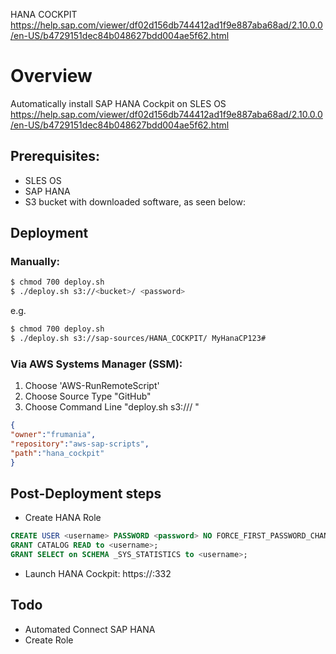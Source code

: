 
HANA COCKPIT
https://help.sap.com/viewer/df02d156db744412ad1f9e887aba68ad/2.10.0.0/en-US/b4729151dec84b048627bdd004ae5f62.html


# Overview

Automatically install SAP HANA Cockpit on SLES OS
https://help.sap.com/viewer/df02d156db744412ad1f9e887aba68ad/2.10.0.0/en-US/b4729151dec84b048627bdd004ae5f62.html

## Prerequisites:

- SLES OS
- SAP HANA
- S3 bucket with downloaded software, as seen below:

## Deployment

### Manually:

```bash
$ chmod 700 deploy.sh
$ ./deploy.sh s3://<bucket>/ <password>
```

e.g.

```bash
$ chmod 700 deploy.sh
$ ./deploy.sh s3://sap-sources/HANA_COCKPIT/ MyHanaCP123#
```


### Via AWS Systems Manager (SSM):

1) Choose 'AWS-RunRemoteScript'
2) Choose Source Type "GitHub"
3) Choose Command Line "deploy.sh s3://<bucket>/ <password>"

```json
{
"owner":"frumania",
"repository":"aws-sap-scripts",
"path":"hana_cockpit"
}
```

## Post-Deployment steps

- Create HANA Role
```sql
CREATE USER <username> PASSWORD <password> NO FORCE_FIRST_PASSWORD_CHANGE;
GRANT CATALOG READ to <username>;
GRANT SELECT on SCHEMA _SYS_STATISTICS to <username>;
```
- Launch HANA Cockpit: https://<hostname>:3<instance number>32

## Todo

- Automated Connect SAP HANA
- Create Role